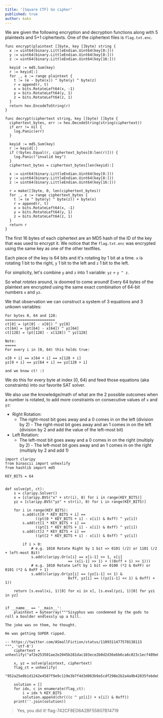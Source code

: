 ```yaml
---
title: '[Square CTF] Go cipher'
published: true
author: koks
---
```


We are given the following encryption and decryption functions along with 5 plaintexts and 5+1 ciphertexts. One of the ciphertext files is `flag.txt.enc`.

```
func encrypt(plaintext []byte, key []byte) string {
  x := uint64(binary.LittleEndian.Uint64(key[0:]))
  y := uint64(binary.LittleEndian.Uint64(key[8:]))
  z := uint64(binary.LittleEndian.Uint64(key[16:]))

  keyid := md5.Sum(key)
  r := keyid[:]
  for _, e := range plaintext {
    t := (e - byte(x)) ^ byte(y) ^ byte(z)
    r = append(r, t)
    x = bits.RotateLeft64(x, -1)
    y = bits.RotateLeft64(y, 1)
    z = bits.RotateLeft64(z, 1)
  }
  return hex.EncodeToString(r)
}

func decrypt(ciphertext string, key []byte) []byte {
  ciphertext_bytes, err := hex.DecodeString(string(ciphertext))
  if err != nil {
    log.Panic(err)
  }

  keyid := md5.Sum(key)
  r := keyid[:]
  if (!bytes.Equal(r, ciphertext_bytes[0:len(r)])) {
    log.Panic("invalid key")
  }
  ciphertext_bytes = ciphertext_bytes[len(keyid):]

  x := uint64(binary.LittleEndian.Uint64(key[0:]))
  y := uint64(binary.LittleEndian.Uint64(key[8:]))
  z := uint64(binary.LittleEndian.Uint64(key[16:]))

  r = make([]byte, 0, len(ciphertext_bytes))
  for _, e := range ciphertext_bytes {
    t := (e ^ byte(y) ^ byte(z)) + byte(x)
    r = append(r, t)
    x = bits.RotateLeft64(x, -1)
    y = bits.RotateLeft64(y, 1)
    z = bits.RotateLeft64(z, 1)
  }
  return r
}
```

The first 16 bytes of each ciphertext are an MD5 hash of the ID of the key that was used to encrypt it. We notice that the `flag.txt.enc` was encrypted using the same key as one of the other textfiles.

Each piece of the key is 64 bits and it's rotating by 1 bit at a time. `x` is rotating 1 bit to the right, `y` 1 bit to the left and `z` 1 bit to the left.

For simplicity, let's combine `y` and `z` into 1 variable: `yz` = `y ^ z`.

So what _rotates_ around, is doomed to come around! Every 64 bytes of the plaintext are encrypted using the same exact combination of 64-bit numbers `x` and `yz`.

We that observation we can construct a system of 3 equations and 3 unkown variables:

```
For bytes 0, 64 and 128:
=======================
ct[0] = (pt[0] - x[0]) ^ yz[0]
ct[64] = (pt[64] - x[64]) ^ yz[64]
ct[128] = (pt[128] - x[128]) ^ yz[128]

Note: 
=====
For every i in [0, 64) this holds true:

x[0 + i] == x[64 + i] == x[128 + i]
yz[0 + i] == yz[64 + i] == yz[128 + i]

and we know ct! :) 
```

We do this for every byte at index [0, 64) and feed those equations (aka constraints) into our favorite SAT solver.

We also use the knowledge/math of what are the 2 possible outcomes when a number is rotated, to add more constraints on consecutive values of `x` and `yz`:

- Right Rotation: 
	- The right-most bit goes away and a 0 comes in on the left (division by 2) 	- The right-most bit goes away and an 1 comes in on the left (division by 2 and add the value of the left-most bit) 
- Left Rotation: 
	- The left-most bit goes away and a 0 comes in on the right (multiply by 2)	- The left-most bit goes away and an 1 comes in on the right (multiply by 2 and add 1)

```
import claripy
from binascii import unhexlify
from hashlib import md5

KEY_BITS = 64


def solve(pt, ct):
    s = claripy.Solver()
    x = [claripy.BVS("x" + str(i), 8) for i in range(KEY_BITS)]
    yz = [claripy.BVS("yz" + str(i), 8) for i in range(KEY_BITS)]

    for i in range(KEY_BITS):
        s.add(ct[0 * KEY_BITS + i] ==
              ((pt[0 * KEY_BITS + i] - x[i]) & 0xff) ^ yz[i])
        s.add(ct[1 * KEY_BITS + i] ==
              ((pt[1 * KEY_BITS + i] - x[i]) & 0xff) ^ yz[i])
        s.add(ct[2 * KEY_BITS + i] ==
              ((pt[2 * KEY_BITS + i] - x[i]) & 0xff) ^ yz[i])

        if i > 0:
            # e.g. 1010 Rotate Right by 1 bit => 0101 (/2) or 1101 (/2 + left-most Bit)
            s.add(claripy.Or(x[i] == x[i-1] >> 1, x[i]
                             == (x[i-1] >> 1) + ((0xff + 1) >> 1)))
            # e.g. 1010 Rotate Left by 1 bit => 0100 (*2 & 0xFF) or 0101 (*2 & 0xFF + 1)
            s.add(claripy.Or(yz[i] == (yz[i-1] << 1) &
                             0xff, yz[i] == ((yz[i-1] << 1) & 0xff) + 1))

    return [s.eval(xi, 1)[0] for xi in x], [s.eval(yzi, 1)[0] for yzi in yz]


if __name__ == '__main__':
    plaintext = bytearray("""Sisyphus was condemned by the gods to roll a boulder endlessly up a hill.

The joke was on them, he thought.

He was getting SUPER ripped.

-- https://twitter.com/ASmallFiction/status/1109311477570138113
""", 'utf-8')
    ciphertext = unhexlify("af2e253501ae2e2045b281dac103ece2b0d2d36ebb6ca6c023c1ecf489e819cbc08c0610afe4e45127c5c9f0cc981e6e232e585bdae502aa7c0a0d5e5f23a2d48c6717dc09a12727572158f9891d3ffe87e8db3c8951099e559798f88e5313088c83c944a85ce75b2cc97527dae0257eefd35c54daeb3bba6406106aa3596f3fa159502a0aa62b5e017d5843b2553ff880e1d451d4a7d5325d88ecf88946d0d73b8617638b5bf554272b7ef270811e67fcdf4b4a8ed509e727de4e14907bb313b37c6bf7c199e86b5478b343")

    x, yz = solve(plaintext, ciphertext)
    flag_ct = unhexlify(
        "952a25e0b1d1242e4587f9e9c119e3b7f4d3d063b9a5cdf298e2b2a4a9b42835febde85f690ca6997100351ebdb17b")

    solution = []
    for idx, c in enumerate(flag_ct):
        i = idx % KEY_BITS
        solution.append(chr(((c ^ yz[i]) + x[i]) & 0xff))
    print(''.join(solution))
```

> Yes, you did it! flag-742CF8ED6A2BF55807B14719
